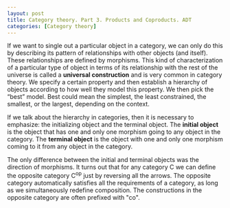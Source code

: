 ```yaml
---
layout: post
title: Category theory. Part 3. Products and Coproducts. ADT
categories: [Category theory]
---
```

If we want to single out a particular object in a category, we can only do this by describing its pattern of relationships with other objects (and itself). These relationships are defined by morphisms.
This kind of characterization of a particular type of object in terms of its relationship with the rest of the universe is called a **universal construction** and is very common in category theory. We specify a certain property and then establish a hierarchy of objects according to how well they model this property. We then pick the “best” model. Best could mean the simplest, the least constrained, the smallest, or the largest, depending on the context.

If we talk about the hierarchy in categories, then it is necessary to emphasize: the initializing object and the terminal object.
The **initial object** is the object that has one and only one morphism going to any object in the category.
The **terminal object** is the object with one and only one morphism coming to it from any object in the category.

The only difference between the initial and terminal objects was the direction of morphisms. It turns out that for any category C we can define the opposite category C<sup>op</sup> just by reversing all the arrows. The opposite category automatically satisfies all the requirements of a category, as long as we simultaneously redefine composition. The constructions in the opposite category are often prefixed with "co".